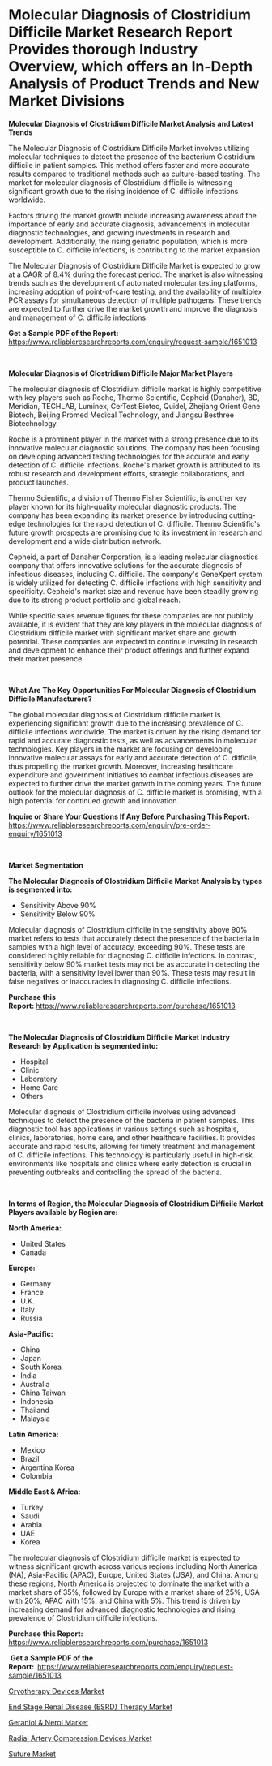 <p><h1>Molecular Diagnosis of Clostridium Difficile Market Research Report Provides thorough Industry Overview, which offers an In-Depth Analysis of Product Trends and New Market Divisions</h1></p><p><strong>Molecular Diagnosis of Clostridium Difficile Market Analysis and Latest Trends</strong></p>
<p><p>The Molecular Diagnosis of Clostridium Difficile Market involves utilizing molecular techniques to detect the presence of the bacterium Clostridium difficile in patient samples. This method offers faster and more accurate results compared to traditional methods such as culture-based testing. The market for molecular diagnosis of Clostridium difficile is witnessing significant growth due to the rising incidence of C. difficile infections worldwide.</p><p>Factors driving the market growth include increasing awareness about the importance of early and accurate diagnosis, advancements in molecular diagnostic technologies, and growing investments in research and development. Additionally, the rising geriatric population, which is more susceptible to C. difficile infections, is contributing to the market expansion.</p><p>The Molecular Diagnosis of Clostridium Difficile Market is expected to grow at a CAGR of 8.4% during the forecast period. The market is also witnessing trends such as the development of automated molecular testing platforms, increasing adoption of point-of-care testing, and the availability of multiplex PCR assays for simultaneous detection of multiple pathogens. These trends are expected to further drive the market growth and improve the diagnosis and management of C. difficile infections.</p></p>
<p><strong>Get a Sample PDF of the Report:&nbsp;</strong> <a href="https://www.reliableresearchreports.com/enquiry/request-sample/1651013">https://www.reliableresearchreports.com/enquiry/request-sample/1651013</a></p>
<p>&nbsp;</p>
<p><strong>Molecular Diagnosis of Clostridium Difficile Major Market Players</strong></p>
<p><p>The molecular diagnosis of Clostridium difficile market is highly competitive with key players such as Roche, Thermo Scientific, Cepheid (Danaher), BD, Meridian, TECHLAB, Luminex, CerTest Biotec, Quidel, Zhejiang Orient Gene Biotech, Beijing Promed Medical Technology, and Jiangsu Besthree Biotechnology.</p><p>Roche is a prominent player in the market with a strong presence due to its innovative molecular diagnostic solutions. The company has been focusing on developing advanced testing technologies for the accurate and early detection of C. difficile infections. Roche's market growth is attributed to its robust research and development efforts, strategic collaborations, and product launches.</p><p>Thermo Scientific, a division of Thermo Fisher Scientific, is another key player known for its high-quality molecular diagnostic products. The company has been expanding its market presence by introducing cutting-edge technologies for the rapid detection of C. difficile. Thermo Scientific's future growth prospects are promising due to its investment in research and development and a wide distribution network.</p><p>Cepheid, a part of Danaher Corporation, is a leading molecular diagnostics company that offers innovative solutions for the accurate diagnosis of infectious diseases, including C. difficile. The company's GeneXpert system is widely utilized for detecting C. difficile infections with high sensitivity and specificity. Cepheid's market size and revenue have been steadily growing due to its strong product portfolio and global reach.</p><p>While specific sales revenue figures for these companies are not publicly available, it is evident that they are key players in the molecular diagnosis of Clostridium difficile market with significant market share and growth potential. These companies are expected to continue investing in research and development to enhance their product offerings and further expand their market presence.</p></p>
<p>&nbsp;</p>
<p><strong>What Are The Key Opportunities For Molecular Diagnosis of Clostridium Difficile Manufacturers?</strong></p>
<p><p>The global molecular diagnosis of Clostridium difficile market is experiencing significant growth due to the increasing prevalence of C. difficile infections worldwide. The market is driven by the rising demand for rapid and accurate diagnostic tests, as well as advancements in molecular technologies. Key players in the market are focusing on developing innovative molecular assays for early and accurate detection of C. difficile, thus propelling the market growth. Moreover, increasing healthcare expenditure and government initiatives to combat infectious diseases are expected to further drive the market growth in the coming years. The future outlook for the molecular diagnosis of C. difficile market is promising, with a high potential for continued growth and innovation.</p></p>
<p><strong>Inquire or Share Your Questions If Any Before Purchasing This Report:</strong> <a href="https://www.reliableresearchreports.com/enquiry/pre-order-enquiry/1651013">https://www.reliableresearchreports.com/enquiry/pre-order-enquiry/1651013</a></p>
<p>&nbsp;</p>
<p><strong>Market Segmentation</strong></p>
<p><strong>The Molecular Diagnosis of Clostridium Difficile Market Analysis by types is segmented into:</strong></p>
<p><ul><li>Sensitivity Above 90%</li><li>Sensitivity Below 90%</li></ul></p>
<p><p>Molecular diagnosis of Clostridium difficile in the sensitivity above 90% market refers to tests that accurately detect the presence of the bacteria in samples with a high level of accuracy, exceeding 90%. These tests are considered highly reliable for diagnosing C. difficile infections. In contrast, sensitivity below 90% market tests may not be as accurate in detecting the bacteria, with a sensitivity level lower than 90%. These tests may result in false negatives or inaccuracies in diagnosing C. difficile infections.</p></p>
<p><strong>Purchase this Report:&nbsp;</strong><a href="https://www.reliableresearchreports.com/purchase/1651013">https://www.reliableresearchreports.com/purchase/1651013</a></p>
<p>&nbsp;</p>
<p><strong>The Molecular Diagnosis of Clostridium Difficile Market Industry Research by Application is segmented into:</strong></p>
<p><ul><li>Hospital</li><li>Clinic</li><li>Laboratory</li><li>Home Care</li><li>Others</li></ul></p>
<p><p>Molecular diagnosis of Clostridium difficile involves using advanced techniques to detect the presence of the bacteria in patient samples. This diagnostic tool has applications in various settings such as hospitals, clinics, laboratories, home care, and other healthcare facilities. It provides accurate and rapid results, allowing for timely treatment and management of C. difficile infections. This technology is particularly useful in high-risk environments like hospitals and clinics where early detection is crucial in preventing outbreaks and controlling the spread of the bacteria.</p></p>
<p>&nbsp;</p>
<p><strong>In terms of Region, the Molecular Diagnosis of Clostridium Difficile Market Players available by Region are:</strong></p>
<p>
    <p> <strong> North America: </strong>
        <ul>
            <li>United States</li>
            <li>Canada</li>
        </ul>
        </p> 
    <p> <strong> Europe: </strong>
        <ul>
            <li>Germany</li>
            <li>France</li>
            <li>U.K.</li>
            <li>Italy</li>
            <li>Russia</li>
        </ul>
        </p> 
    <p> <strong> Asia-Pacific: </strong>
        <ul>
            <li>China</li>
            <li>Japan</li>
            <li>South Korea</li>
            <li>India</li>
            <li>Australia</li>
            <li>China Taiwan</li>
            <li>Indonesia</li>
            <li>Thailand</li>
            <li>Malaysia</li>
        </ul>
        </p> 
    <p> <strong> Latin America: </strong>
        <ul>
            <li>Mexico</li>
            <li>Brazil</li>
            <li>Argentina Korea</li>
            <li>Colombia</li>
        </ul>
        </p> 
    <p> <strong> Middle East & Africa: </strong>
        <ul>
            <li>Turkey</li>
            <li>Saudi</li>
            <li>Arabia</li>
            <li>UAE</li>
            <li>Korea</li>
        </ul>
    </p>
    </p>
<p><p>The molecular diagnosis of Clostridium difficile market is expected to witness significant growth across various regions including North America (NA), Asia-Pacific (APAC), Europe, United States (USA), and China. Among these regions, North America is projected to dominate the market with a market share of 35%, followed by Europe with a market share of 25%, USA with 20%, APAC with 15%, and China with 5%. This trend is driven by increasing demand for advanced diagnostic technologies and rising prevalence of Clostridium difficile infections.</p></p>
<p><strong>Purchase this Report: </strong><a href="https://www.reliableresearchreports.com/purchase/1651013">https://www.reliableresearchreports.com/purchase/1651013</a></p>
<p>&nbsp;<strong>Get a Sample PDF of the Report:&nbsp;&nbsp;</strong><a href="https://www.reliableresearchreports.com/enquiry/request-sample/1651013">https://www.reliableresearchreports.com/enquiry/request-sample/1651013</a></p>
<p><strong></strong></p>
<p><p><a href="https://medium.com/@dennisoliver07/cryotherapy-devices-market-comprehensive-assessment-by-type-application-and-geography-1b00695bf1b3">Cryotherapy Devices Market</a></p><p><a href="https://github.com/jerrycopelandthomaswsqd8q/Market-Research-Report-List-1/blob/main/end-stage-renal-disease-esrd-therapy-market.md">End Stage Renal Disease (ESRD) Therapy Market</a></p><p><a href="https://github.com/brenzgnarento/Market-Research-Report-List-1/blob/main/geraniol-nerol-market.md">Geraniol & Nerol Market</a></p><p><a href="https://medium.com/@dennisoliver07/radial-artery-compression-devices-market-furnishes-information-on-market-share-market-trends-and-430482558729">Radial Artery Compression Devices Market</a></p><p><a href="https://medium.com/@dennisoliver07/suture-market-outlook-industry-overview-and-forecast-2024-to-2031-169809c01bc0">Suture Market</a></p></p>